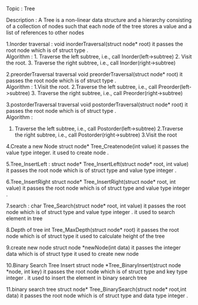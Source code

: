 Topic : Tree

Description :
	A Tree is a non-linear data structure and a hierarchy consisting of a collection of nodes such that each node of the tree stores a value and a list of references to other nodes 

1.Inorder traversal :
     void inorderTraversal(struct node* root)
      it passes the root node which is of struct type .  
     Algorithm :
    1.  Traverse the left subtree, i.e., call Inorder(left->subtree)
    2. Visit the root.
    3. Traverse the right subtree, i.e., call Inorder(right->subtree)
  
2.preorderTraversal traversal
     void preorderTraversal(struct node* root)
     it passes the root node which is of struct type .  
     Algorithm :
    1.Visit the root.
    2.Traverse the left subtree, i.e., call Preorder(left->subtree)
     3. Traverse the right subtree, i.e., call Preorder(right->subtree) 

3.postorderTraversal traversal
   void postorderTraversal(struct node* root) 
   it passes the root node which is of struct type .  
  Algorithm :
  1. Traverse the left subtree, i.e., call Postorder(left->subtree)
  2.Traverse the right subtree, i.e., call Postorder(right->subtree)
  3.Visit the root

4.Create a new Node
 struct node* Tree_Createnode(int value)
 it passes the value type integer.
it used to create node .

5.Tree_InsertLeft :
struct node* Tree_InsertLeft(struct node* root, int value)
  it passes the root node which is of struct type and value type integer .

6.Tree_InsertRight
struct node* Tree_InsertRight(struct node* root, int value)
  it passes the root node which is of struct type and value type integer .

7.search :
char Tree_Search(struct node* root, int value) 
  it passes the root node which is of struct type and value type integer .
it used to search element in tree 

8.Depth of tree
int Tree_MaxDepth(struct node* root)
  it passes the root node which is of struct type
it used to calculate height of the tree

9.create new node 
struct node *newNode(int data)
  it passes the integer data which is of struct type
 it used to create new node 

10.Binary Search Tree Insert 
struct node *Tree_BinaryInsert(struct node *node, int key)
 it passes the root node which is of struct type and key type integer .
it used to insert the element in binary  search tree 

11.binary search tree 
struct node* Tree_BinarySearch(struct node* root,int data)
 it passes the root node which is of struct type and data type integer .


 
  
